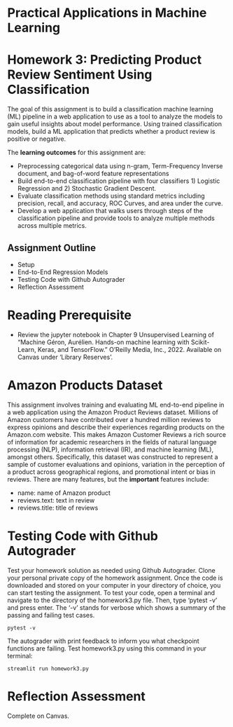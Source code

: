 # Practical Applications in Machine Learning 

# Homework 3: Predicting Product Review Sentiment Using Classification

The goal of this assignment is to build a classification machine learning (ML) pipeline in a web application to use as a tool to analyze the models to gain useful insights about model performance. Using trained classification models, build a ML application that predicts whether a product review is positive or negative.

The <b>learning outcomes</b> for this assignment are:
* Preprocessing categorical data using n-gram, Term-Frequency Inverse document, and bag-of-word feature representations
* Build end-to-end classification pipeline with four classifiers 1) Logistic Regression and  2) Stochastic Gradient Descent.
* Evaluate classification methods using standard metrics including precision, recall, and accuracy, ROC Curves, and area under the curve.
* Develop a web application that walks users through steps of the classification pipeline and provide tools to analyze multiple methods across multiple metrics. 

## Assignment Outline
* Setup
* End-to-End Regression Models
* Testing Code with Github Autograder
* Reflection Assessment

# Reading Prerequisite 

* Review the jupyter notebook in Chapter 9 Unsupervised Learning of “Machine Géron, Aurélien. Hands-on machine learning with Scikit-Learn, Keras, and TensorFlow.” O’Reilly Media, Inc., 2022. Available on Canvas under ‘Library Reserves’.

# Amazon Products Dataset

This assignment involves training and evaluating ML end-to-end pipeline in a web application using the Amazon Product Reviews dataset. Millions of Amazon customers have contributed over a hundred million reviews to express opinions and describe their experiences regarding products on the Amazon.com website. This makes Amazon Customer Reviews a rich source of information for academic researchers in the fields of natural language processing (NLP), information retrieval (IR), and machine learning (ML), amongst others. Specifically, this dataset was constructed to represent a sample of customer evaluations and opinions, variation in the perception of a product across geographical regions, and promotional intent or bias in reviews. There are many features, but the <b>important</b> features include:
* name: name of Amazon product	
* reviews.text: text in review	
* reviews.title: title of reviews	

# Testing Code with Github Autograder

Test your homework solution as needed using Github Autograder. Clone your personal private copy of the homework assignment. Once the code is downloaded and stored on your computer in your directory of choice, you can start testing the assignment. To test your code, open a terminal and navigate to the directory of the homework3.py file. Then, type ‘pytest -v’ and press enter. The ‘-v’ stands for verbose which shows a summary of the passing and failing test cases.
```
pytest -v 
```

The autograder with print feedback to inform you what checkpoint functions are failing. Test homework3.py using this command in your terminal:
```
streamlit run homework3.py 
```

# Reflection Assessment

Complete on Canvas.





